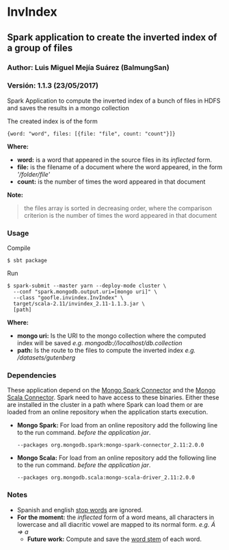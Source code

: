 # InvIndex
## Spark application to create the inverted index of a group of files
### Author: Luis Miguel Mejía Suárez (BalmungSan)
### Versión: 1.1.3 (23/05/2017)

Spark Application to compute the inverted index of a bunch of files in HDFS and saves the results in a mongo collection

The created index is of the form

    {word: "word", files: [{file: "file", count: "count"}]}

**Where:**

- **word:** is a word that appeared in the source files
in its _inflected_ form.
- **file:** is the filename of a document where the word appeared,
in the form _'/folder/file'_
- **count:** is the number of times the word appeared in that document

**Note:**
> the files array is sorted in decreasing order, where the comparison criterion is the number of times the word appeared in that document

### Usage
Compile

    $ sbt package

Run

    $ spark-submit --master yarn --deploy-mode cluster \
      --conf "spark.mongodb.output.uri=[mongo uri]" \
      --class "goofle.invindex.InvIndex" \
      target/scala-2.11/invindex_2.11-1.1.3.jar \
      [path]

**Where:**

- **mongo uri:** Is the URI to the mongo collection where the computed index will be saved _e.g. mongodb://localhost/db.collection_
- **path:** Is the route to the files to compute the inverted index _e.g. /datasets/gutenberg_

### Dependencies
These application depend on the [Mongo Spark Connector](https://github.com/mongodb/mongo-spark) and the [Mongo Scala Connector](https://docs.mongodb.com/spark-connector/master/scala-api/). Spark need to have access to these binaries.
Either these are installed in the cluster in a path where Spark can load them or are loaded from an online repository when the application starts execution.

- **Mongo Spark:** For load from an online repository add the following line to the run command. _before the application jar_.

	```--packages org.mongodb.spark:mongo-spark-connector_2.11:2.0.0```

- **Mongo Scala:** For load from an online repository add the following line to the run command. _before the application jar_.

	```--packages org.mongodb.scala:mongo-scala-driver_2.11:2.0.0```

### Notes
- Spanish and english [stop words](https://en.wikipedia.org/wiki/Stop_words) are ignored.
- **For the moment:** the _inflected_ form of a word means, all characters in lowercase and all diacritic vowel are mapped to its normal form. _e.g. Á => a_
	+ **Future work:** Compute and save the [word stem](https://en.wikipedia.org/wiki/Word_stem) of each word.
